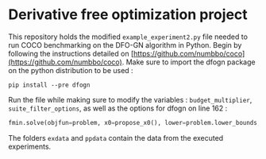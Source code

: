 # Derivative free optimization project 

This repository holds the modified ```example_experiment2.py``` file needed to run COCO benchmarking on the DFO-GN algorithm in Python. 
Begin by following the instructions detailed on [https://github.com/numbbo/coco](https://github.com/numbbo/coco).
Make sure to import the dfogn package on the python distribution to be used :
```shell
pip install --pre dfogn
```
Run the file while making sure to modify the variables : ```budget_multiplier```, ```suite_filter_options```, as well as the options for dfogn on line 162 : 
```python
fmin.solve(objfun=problem, x0=propose_x0(), lower=problem.lower_bounds, upper=problem.upper_bounds, maxfun=evalsleft(), rhobeg=itrr)
```  
The folders ```exdata``` and ```ppdata``` contain the data from the executed experiments.  
